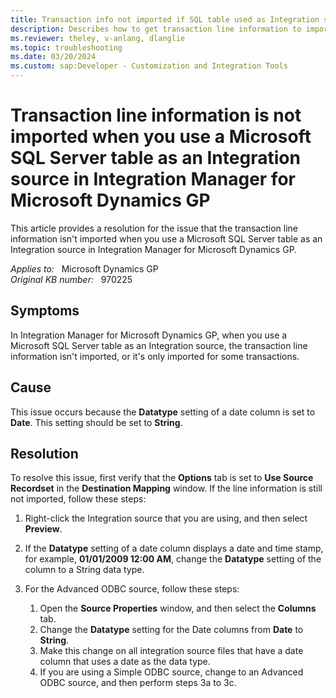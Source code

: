 ```yaml
---
title: Transaction info not imported if SQL table used as Integration source
description: Describes how to get transaction line information to import when you use a Microsoft SQL Server table as your Integration source for Integration Manager for Microsoft Dynamics GP.
ms.reviewer: theley, v-anlang, dlanglie
ms.topic: troubleshooting
ms.date: 03/20/2024
ms.custom: sap:Developer - Customization and Integration Tools
---
```

# Transaction line information is not imported when you use a Microsoft SQL Server table as an Integration source in Integration Manager for Microsoft Dynamics GP

This article provides a resolution for the issue that the transaction line information isn't imported when you use a Microsoft SQL Server table as an Integration source in Integration Manager for Microsoft Dynamics GP.

_Applies to:_ &nbsp; Microsoft Dynamics GP  
_Original KB number:_ &nbsp; 970225

## Symptoms

In Integration Manager for Microsoft Dynamics GP, when you use a Microsoft SQL Server table as an Integration source, the transaction line information isn't imported, or it's only imported for some transactions.

## Cause

This issue occurs because the **Datatype** setting of a date column is set to **Date**. This setting should be set to **String**.

## Resolution

To resolve this issue, first verify that the **Options** tab is set to **Use Source Recordset** in the **Destination Mapping** window. If the line information is still not imported, follow these steps:

1. Right-click the Integration source that you are using, and then select **Preview**.
2. If the **Datatype** setting of a date column displays a date and time stamp, for example, **01/01/2009 12:00 AM**, change the **Datatype** setting of the column to a String data type.
3. For the Advanced ODBC source, follow these steps:

   1. Open the **Source Properties** window, and then select the **Columns** tab.
   2. Change the **Datatype** setting for the Date columns from **Date** to **String**.
   3. Make this change on all integration source files that have a date column that uses a date as the data type.
   4. If you are using a Simple ODBC source, change to an Advanced ODBC source, and then perform steps 3a to 3c.
